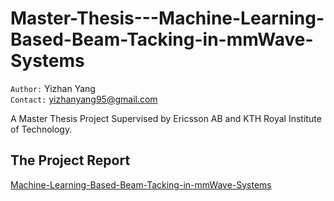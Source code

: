 # Master-Thesis---Machine-Learning-Based-Beam-Tacking-in-mmWave-Systems
`Author:` Yizhan Yang  
`Contact:` yizhanyang95@gmail.com

A Master Thesis Project Supervised by Ericsson AB and KTH Royal Institute of Technology.

## The Project Report
[Machine-Learning-Based-Beam-Tacking-in-mmWave-Systems](https://github.com/yizhanyang/Master-Thesis---Machine-Learning-Based-Beam-Tacking-in-mmWave-Systems/blob/main/Machine%20Learning%20Based%20Beam%20Tracking%20in%20mmWave%20systems.pdf)  
